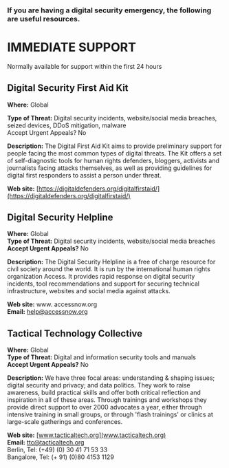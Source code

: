 [Title]: # (Digital)
[Difficulty]: # (Beginner)
[Order]: # (0)

### If you are having a digital security emergency, the following are useful resources.

# IMMEDIATE SUPPORT

 Normally available for support within the first 24 hours

## Digital Security First Aid Kit

**Where:** Global  

**Type of Threat:** Digital security incidents, website/social media breaches, seized devices, DDoS mitigation, malware  
Accept Urgent Appeals? No  

**Description:** The Digital First Aid Kit aims to provide preliminary support for people facing the most common types of digital threats. The Kit offers a set of self-diagnostic tools for human rights defenders, bloggers, activists and journalists facing attacks themselves, as well as providing guidelines for digital first responders to assist a person under threat.  

**Web site:** [https://digitaldefenders.org/digitalfirstaid/](https://digitaldefenders.org/digitalfirstaid/)

## Digital Security Helpline

**Where:** Global  
**Type of Threat:** Digital security incidents, website/social media breaches  
**Accept Urgent Appeals?** No  

**Description:** The Digital Security Helpline is a free of charge resource for civil society around the world. It is run by the international human rights organization Access. It provides rapid response on digital security incidents, tool recommendations and support for securing technical infrastructure, websites and social media against attacks.  

**Web site:** www. accessnow.org  
**Email:** help@accessnow.org

## Tactical Technology Collective

**Where:** Global  
**Type of Threat:** Digital and information security tools and manuals  
**Accept Urgent Appeals?** No  

**Description:** We have three focal areas: understanding & shaping issues; digital security and privacy; and data politics. They work to raise awareness, build practical skills and offer both critical reflection and inspiration in all of these areas. Through trainings and workshops they provide direct support to over 2000 advocates a year, either through intensive training in small groups, or through 'flash trainings' or clinics at large-scale gatherings and conferences.  

**Web site:** [www.tacticaltech.org](www.tacticaltech.org)  
**Email:** ttc@tacticaltech.org  
Berlin, Tel: (+49) (0) 30 41 71 53 33  
Bangalore, Tel: (+ 91) (0)80 4153 1129